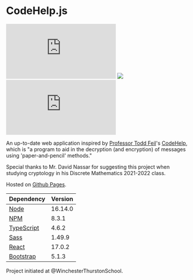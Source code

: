 # CodeHelp.js

[![](https://img.shields.io/github/last-commit/Jerryzs/codehelp.js?style=for-the-badge)](https://github.com/Jerryzs/codehelp.js/commits/main) [![](https://img.shields.io/website?down_message=offline&style=for-the-badge&up_message=online&url=https%3A%2F%2Fjerryzs.github.io%2Fcodehelp.js)](https://jerryzs.github.io/codehelp.js) [![](https://img.shields.io/github/license/Jerryzs/codehelp.js?style=for-the-badge)](https://github.com/Jerryzs/codehelp.js/blob/main/LICENSE)

An up-to-date web application inspired by [Professor Todd Feil](http://personal.denison.edu/~feil/)'s [CodeHelp](http://personal.denison.edu/~feil/codehelp/), which is "a program to aid in the decryption (and encryption) of messages using 'paper-and-pencil' methods."

Special thanks to Mr. David Nassar for suggesting this project when studying cryptology in his Discrete Mathematics 2021-2022 class.

Hosted on [Github Pages](https://jerryzs.github.io/codehelp.js).

| Dependency                                            | Version |
| ----------------------------------------------------- | ------- |
| [Node](https://github.com/nodejs/node)                | 16.14.0 |
| [NPM](https://github.com/npm/cli)                     | 8.3.1   |
| [TypeScript](https://github.com/microsoft/TypeScript) | 4.6.2   |
| [Sass](https://github.com/sass/sass)                  | 1.49.9  |
| [React](https://github.com/facebook/react)            | 17.0.2  |
| [Bootstrap](https://github.com/twbs/bootstrap)        | 5.1.3   |

Project initiated at @WinchesterThurstonSchool.
